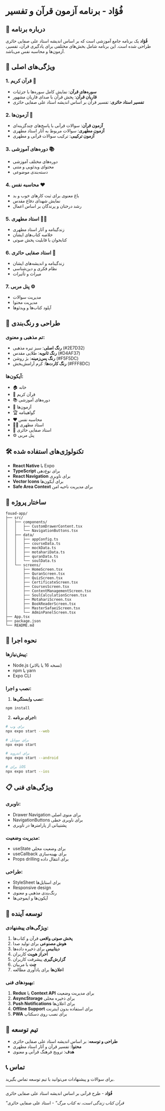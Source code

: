 # فُؤاد - برنامه آزمون قرآن و تفسیر

## 📖 درباره برنامه

**فُؤاد** یک برنامه جامع آموزشی است که بر اساس اندیشه استاد علی صفایی حائری طراحی شده است. این برنامه شامل بخش‌های مختلفی برای یادگیری قرآن، تفسیر، آزمون‌ها و محاسبه نفس می‌باشد.

## 🎯 ویژگی‌های اصلی

### 1. **قرآن کریم** 📖
- **سوره‌های قرآن**: نمایش کامل سوره‌ها با جزئیات
- **قاریان قرآن**: پخش قرآن با صدای قاریان مشهور
- **تفسیر استاد حائری**: تفسیر قرآن بر اساس اندیشه استاد علی صفایی حائری

### 2. **آزمون‌ها** 📝
- **آزمون قرآن**: سوالات قرآنی با پاسخ‌های چندگزینه‌ای
- **آزمون مطهری**: سوالات مربوط به آثار استاد مطهری
- **آزمون ترکیبی**: ترکیب سوالات قرآنی و مطهری

### 3. **دوره‌های آموزشی** 📚
- دوره‌های مختلف آموزشی
- محتوای ویدئویی و متنی
- دسته‌بندی موضوعی

### 4. **محاسبه نفس** ❤️
- باغ معنوی برای ثبت کارهای خوب و بد
- نمایش شهدای دفاع مقدس
- رشد درختان و پرندگان بر اساس اعمال

### 5. **استاد مطهری** 👨‍🏫
- زندگینامه و آثار استاد مطهری
- خلاصه کتاب‌های ایشان
- کتابخوان با قابلیت پخش صوتی

### 6. **استاد صفایی حائری** 🧠
- زندگینامه و اندیشه‌های ایشان
- نظام فکری و دین‌شناسی
- میراث و تأثیرات

### 7. **پنل مربی** ⚙️
- مدیریت سوالات
- مدیریت محتوا
- آپلود کتاب‌ها و ویدئوها

## 🎨 طراحی و رنگ‌بندی

### **تم مذهبی و معنوی:**
- **رنگ اصلی**: سبز تیره مذهبی (#2E7D32)
- **رنگ ثانویه**: طلایی مقدس (#D4AF37)
- **رنگ پس‌زمینه**: بژ روشن (#F5F5DC)
- **رنگ کارت‌ها**: کرم آرامش‌بخش (#FFF8DC)

### **آیکون‌ها:**
- 🏠 خانه
- 📖 قرآن کریم
- 📚 دوره‌های آموزشی
- 📝 آزمون‌ها
- 🏆 گواهینامه
- ❤️ محاسبه نفس
- 👨‍🏫 استاد مطهری
- 🧠 استاد صفایی حائری
- ⚙️ پنل مربی

## 🛠️ تکنولوژی‌های استفاده شده

- **React Native** با Expo
- **TypeScript** برای نوع‌دهی
- **React Navigation** برای ناوبری
- **Vector Icons** برای آیکون‌ها
- **Safe Area Context** برای مدیریت ناحیه امن

## 📱 ساختار پروژه

```
fouad-app/
├── src/
│   ├── components/
│   │   ├── CustomDrawerContent.tsx
│   │   └── NavigationButtons.tsx
│   ├── data/
│   │   ├── appConfig.ts
│   │   ├── courseData.ts
│   │   ├── mockData.ts
│   │   ├── motahariData.ts
│   │   ├── quranData.ts
│   │   └── soulData.ts
│   └── screens/
│       ├── HomeScreen.tsx
│       ├── QuranScreen.tsx
│       ├── QuizScreen.tsx
│       ├── CertificateScreen.tsx
│       ├── CoursesScreen.tsx
│       ├── ContentManagementScreen.tsx
│       ├── SoulCalculationScreen.tsx
│       ├── MotahariScreen.tsx
│       ├── BookReaderScreen.tsx
│       ├── MasterSafaeiScreen.tsx
│       └── AdminPanelScreen.tsx
├── App.tsx
├── package.json
└── README.md
```

## 🚀 نحوه اجرا

### **پیش‌نیازها:**
- Node.js (نسخه 16 یا بالاتر)
- npm یا yarn
- Expo CLI

### **نصب و اجرا:**

1. **نصب وابستگی‌ها:**
```bash
npm install
```

2. **اجرای برنامه:**
```bash
# برای وب
npx expo start --web

# برای موبایل
npx expo start

# برای اندروید
npx expo start --android

# برای iOS
npx expo start --ios
```

## 📋 ویژگی‌های فنی

### **ناوبری:**
- Drawer Navigation برای منوی اصلی
- NavigationButtons برای ناوبری خطی
- پشتیبانی از پارامترها در ناوبری

### **مدیریت وضعیت:**
- useState برای وضعیت محلی
- useCallback برای بهینه‌سازی
- Props drilling برای انتقال داده

### **طراحی:**
- StyleSheet برای استایل‌ها
- Responsive design
- رنگ‌بندی مذهبی و معنوی
- آیکون‌ها و ایموجی‌ها

## 🔮 توسعه آینده

### **ویژگی‌های پیشنهادی:**
1. **پخش صوتی واقعی** قرآن و کتاب‌ها
2. **هوش مصنوعی** برای تولید صدا
3. **دیتابیس** برای ذخیره داده‌ها
4. **احراز هویت** کاربران
5. **گزارش‌گیری** پیشرفت کاربران
6. **چت** با مربیان
7. **اعلان‌ها** برای یادآوری مطالعه

### **بهبودهای فنی:**
1. **Redux** یا **Context API** برای مدیریت وضعیت
2. **AsyncStorage** برای ذخیره محلی
3. **Push Notifications** برای اعلان‌ها
4. **Offline Support** برای استفاده بدون اینترنت
5. **PWA** برای نصب روی دسکتاپ

## 👥 تیم توسعه

- **طراحی و توسعه**: بر اساس اندیشه استاد علی صفایی حائری
- **محتوا**: تفسیر قرآن و آثار استاد مطهری
- **هدف**: ترویج فرهنگ قرآنی و معنوی

## 📞 تماس

برای سوالات و پیشنهادات می‌توانید با تیم توسعه تماس بگیرید.

---

**فُؤاد** - طرح قرآنی بر اساس اندیشه استاد علی صفایی حائری

*"قرآن کتاب زندگی است، نه کتاب مرگ"* - استاد علی صفایی حائری
